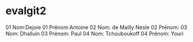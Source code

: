# evalgit2

01 Nom:Dejoie
01 Prénom:Antoine
02 Nom: de Mailly Nesle
02 Prénom:
03 Nom: Dhalluin
03 Prénom: Paul
04 Nom: Tchouboukoff
04 Prénom: Youri
